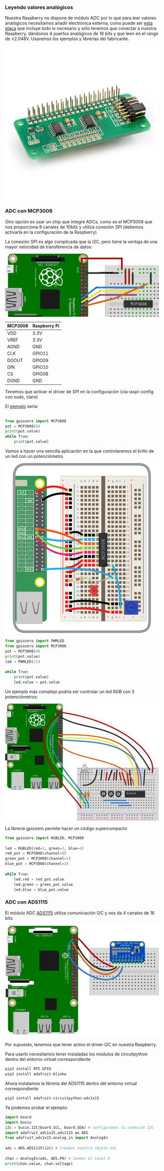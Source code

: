 ### Leyendo valores analógicos

Nuestra Raspberry no dispone de módulo ADC por lo que para leer valores analógicos necesitamos añadir electrónica externa, como puede ser [esta placa](https://www.abelectronics.co.uk/p/65/adc-differential-pi-raspberry-pi-analogue-to-digital-converter) que incluye todo lo necesario y sólo tenemos que conectar a nuestra Raspberry, dándonos 4 puertos analógicos de 18 bits y que leen en el rango de ±2.048V. Usaremos los ejemplos y librerías del fabricante.

![ADC](./images/adcdifferentialpi1.jpg)


### ADC con MCP3008

Otro opción es usar un chip que integre ADCs, como es el MCP3008 que nos proporciona 8 canales de 10bits y utiliza conexión SPI (debemos activarla en la configuración de la Raspberry)

La conexión SPI es algo complicada que la I2C, pero tiene la ventaja de una mayor velocidad de transferencia de datos:

![Conexión MCP3008](./images/pi-and-mcp3008-and-ldr_bb.png)


| MCP3008 | Raspberry Pi |
| ------- | ------------ |
| VDD     | 3.3V         |
| VREF    | 3.3V         |
| AGND    | GND          |
| CLK     | GPIO11       |
| DOOUT   | GPIO09       |
| DIN     | GPIO10       |
| CS      | GPIO08       |
| DGND    | GND          |

Tenemos que activar el driver de SPI en la configuración (vía raspi-config con sudo, claro)

El [ejemplo](https://github.com/javacasm/RaspberryOnline2ed/blob/master/codigo/T6.4_test_mcd3008.py) sería:

```python

from gpiozero import MCP3008
pot = MCP3008(0)
print(pot.value)
while True:
    print(pot.value)

```


Vamos a hacer una sencilla aplicación en la que controlaremos el brillo de  un led con un potenciómetro

![Montaje de MCP3008 con potenciómetro y led](./images/mcp3008-pot-led.png)

```python
from gpiozero import PWMLED
from gpiozero import MCP3008
pot = MCP3008(0)
print(pot.value)
led = PWMLED(21)

while True:
    print(pot.value)
    led.value = pot.value
```

Un ejemplo más complejo podría ser controlar un led RGB con 3 potenciómetros:

![RGB y 3 potenciómetros](./images/rgbled_pot_bb.png)

La librería gpiozero permite hacer un código supercompacto

```python
from gpiozero import RGBLED, MCP3008

led = RGBLED(red=2, green=3, blue=4)
red_pot = MCP3008(channel=0)
green_pot = MCP3008(channel=1)
blue_pot = MCP3008(channel=2)

while True:
    led.red = red_pot.value
    led.green = green_pot.value
    led.blue = blue_pot.value
```

### ADC con ADS1115

El módulo ADC [ADS1115](http://www.adafruit.com/products/1085) utiliza comunicación I2C y nos da 4 canales de 16 bits. 

![Conexión ADS1115](./images/sensors_raspi_ads1015_i2c_bb.png)

Por supuesto, tenemos que tener activo el driver I2C en nuestra Raspberry.

Para usarlo necesitamos tener instaladas los módulos de circuitpython dentro del entorno virtual correspondiente

```sh
pip3 install RPI.GPIO
pip3 install adafruit-blinka
```

Ahora instalamos la librería del ADS1115 dentro del entorno virtual correspondiente

```sh
pip3 install adafruit-circuitpython-ads1x15
```

Ya podemos probar el ejemplo:

```python
import board
import busio
i2c = busio.I2C(board.SCL, board.SDA) # configuramos la conexión I2C
import adafruit_ads1x15.ads1115 as ADS
from adafruit_ads1x15.analog_in import AnalogIn

ads = ADS.ADS1115(i2c) # creamos nuestro objeto ads

chan = AnalogIn(ads, ADS.P0) # leemos el canal 0
print(chan.value, chan.voltage)
```

